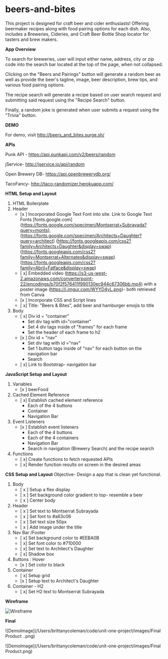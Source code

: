 # beers-and-bites

This project is designed for craft beer and cider enthusiasts! Offering beermaker recipes along with food pairing options for each dish. Also, includes a Breweries, Cideries, and Craft Beer Bottle Shop locator for tasters and brew makers.

__App Overview__

To search for breweries, user will input either name, address, city or zip code into the search bar located at the top of the page, when not collapsed. 

Clicking on the "Beers and Pairings" button will generate a random beer as well as provide the beer's tagline, image, beer description, brew tips, and various food pairing options.

The recipe search will generate a recipe based on user search request and submitting said request using the "Recipe Search" button.

Finally, a random joke is generated when user submits a request using the "Trivia" button.

__DEMO__

For demo, visit http://beers_and_bites.surge.sh/  

__APIs__

Punk API - https://api.punkapi.com/v2/beers/random 

jService- http://jservice.io/api/random 

Open Brewery DB- https://api.openbrewerydb.org/

TacoFancy- http://taco-randomizer.herokuapp.com/

__HTML Setup and Layout__
1. HTML Boilerplate
2. Header
   - [x ] Incorporated Google Text Font into site. Link to Google Text Fonts [fonts.google.com] (https://fonts.google.com/specimen/Montserrat+Subrayada?query=monts), (https://fonts.google.com/specimen/Architects+Daughter?query=architect) (https://fonts.googleapis.com/css2?family=Architects+Daughter&display=swap) (https://fonts.googleapis.com/css2?family=Montserrat+Alternates&display=swap)(https://fonts.googleapis.com/css2?family=Abril+Fatface&display=swap)
   -  [ x] Embedded video (https://s3-us-west-2.amazonaws.com/converterpoint-22/encodings/b70f2f576411f990130ec944c67306bb.mp4) with a poster image (https://i.imgur.com/WYYD4yL.png)- both retrieved from Canva 
   - [x ] Incorporate CSS and Script lines
   - [ x] Title: "Beers & Bites", add beer and hamburger emojis to title
3. Body
   - [ x] Div id = "container"
        * Set div tag with id="container" 
        * Set 4 div tags inside of "frames" for each frame
        * Set the header of each frame to h2
   - [x ] Div id = "nav" 
        * Set div tag with id ="nav"
        * Set 1 button tags inside of "nav" for each button on the navigation bar
        * Search 
   - [ x] Link to Bootstrap- navigation bar 

__JavaScript Setup and Layout__
1. Variables
   - [x ] beerFood
2. Cached Element Reference
   - [ x] Establish cached element reference
        * Each of the 4 buttons
        * Container
        * Navigation Bar
3. Event Listeners
    - [x ] Establish event listeners
        * Each of the 4 buttons
        * Each of the 4 containers
        * Navigation Bar
        * Search in navigation (Brewery Search) and the recipe search
4. Functions
   - [ x] Create functions to fetch requested APIs
   - [ x] Render function results on screen in the desired areas

__CSS Setup and Layout__
Objective- Design a app that is clean yet functional.
1. Body
   - [ x ] Setup a flex display
   - [ x ] Set background color gradient to top- resemble a beer
   - [ x ] Center body 
2.  Header
    - [ x ] Set text to Montserrat Subrayada
    - [ x ] Set font to #a63c06
    - [ x ] Set text size 50px
    - [ x ] Add image under the title
3. Nav Bar /Footer
   - [ x] Set background color to #EEBA0B
   - [ x] Set font color to #710000
   - [ x] Set text to Architect's Daughter
   - [ x] Shadow box
4. Buttons : Hover
   - [x ] Set color to black 
5. Container
   - [ x] Setup grid
   - [x ] Setup text to Architect's Daughter
6. Container - H2
   - [ x] Set H2 text to Montserrat Subrayada


__Wireframe__

![Wireframe](/Users/brittanycoleman/code/unit-one-project/images/wireframe.png)



__Final__


![DemoImage](/Users/brittanycoleman/code/unit-one-project/images/Final Product ..png)

![DemoImage](/Users/brittanycoleman/code/unit-one-project/images/Final Product.png)